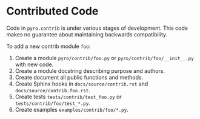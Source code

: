 # Contributed Code

Code in `pyro.contrib` is under various stages of development.
This code makes no guarantee about maintaining backwards compatibility.

To add a new contrib module `foo`:
1. Create a module `pyro/contrib/foo.py` or `pyro/contrib/foo/__init__.py` with new code.
2. Create a module docstring describing purpose and authors.
3. Create document all public functions and methods.
4. Create Sphinx hooks in `docs/source/contrib.rst` and `docs/source/contrib.foo.rst`.
5. Create tests `tests/contrib/test_foo.py` or `tests/contrib/foo/test_*.py`.
6. Create examples `examples/contrib/foo/*.py`.
